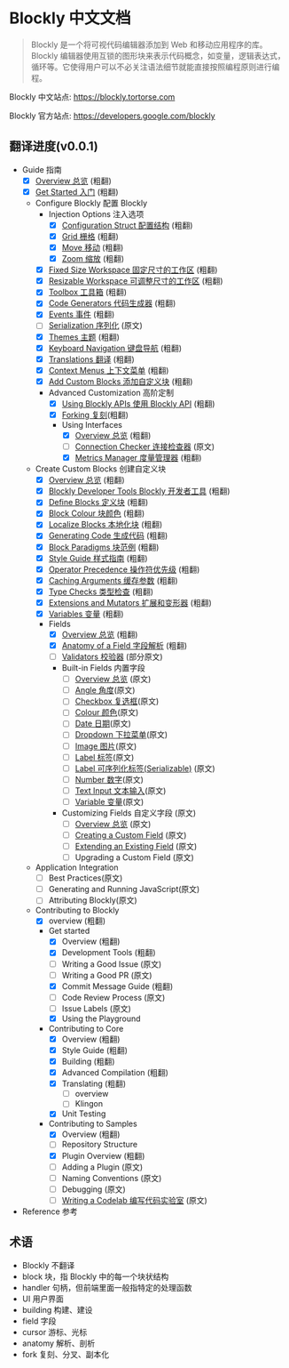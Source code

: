 # Blockly 中文文档

> Blockly 是一个将可视代码编辑器添加到 Web 和移动应用程序的库。 Blockly 编辑器使用互锁的图形块来表示代码概念，如变量，逻辑表达式，循环等。它使得用户可以不必关注语法细节就能直接按照编程原则进行编程。

Blockly 中文站点: <https://blockly.tortorse.com>

Blockly 官方站点: <https://developers.google.com/blockly>

## 翻译进度(v0.0.1)

- Guide 指南
  - [x] [Overview 总览](./docs/guides/overview.md) (粗翻)
  - [x] [Get Started 入门](./docs/guides/get-started.md) (粗翻)
  - Configure Blockly 配置 Blockly
    - Injection Options 注入选项
      - [x] [Configuration Struct 配置结构](./docs/guides/configure/configuration_struct.md) (粗翻)
      - [x] [Grid 栅格](./docs/guides/configure/grid.md) (粗翻)
      - [x] [Move 移动](./docs/guides/configure/move.md) (粗翻)
      - [x] [Zoom 缩放](./docs/guides/configure/zoom.md) (粗翻)
    - [x] [Fixed Size Workspace 固定尺寸的工作区](./docs/guides/configure/fixed-size) (粗翻)
    - [x] [Resizable Workspace 可调整尺寸的工作区](./docs/guides/configure/resizable.md) (粗翻)
    - [x] [Toolbox 工具箱](./docs/guides/configure/toolbox.md) (粗翻)
    - [x] [Code Generators 代码生成器](./docs/guides/configure/code-generators.md) (粗翻)
    - [x] [Events 事件](./docs/guides/configure/events.md) (粗翻)
    - [ ] [Serialization 序列化](./docs/guides/configure/serialization.md) (原文)
    - [x] [Themes 主题](./docs/guides/configure/themes.md) (粗翻)
    - [x] [Keyboard Navigation 键盘导航](./docs/guides/configure/keyboard-nav.md) (粗翻)
    - [x] [Translations 翻译](./docs/guides/configure/translations.md) (粗翻)
    - [x] [Context Menus 上下文菜单](./docs/guides/configure/context-menus.md) (粗翻)
    - [x] [Add Custom Blocks 添加自定义块](./docs/guides/configure/custom-blocks.md) (粗翻)
    - Advanced Customization 高阶定制
      - [x] [Using Blockly APIs 使用 Blockly API](./docs/guides/configure/advanced/using_blockly_apis.md) (粗翻)
      - [x] [Forking 复刻](./docs/guides/configure/advanced/forking_blockly.md)(粗翻)
      - Using Interfaces
        - [x] [Overview 总览](./docs/guides/configure/advanced/interfaces/overview.md) (粗翻)
        - [ ] [Connection Checker 连接检查器](./docs/guides/configure/advanced/interfaces/connection_checker.md) (原文)
        - [x] [Metrics Manager 度量管理器](./docs/guides/configure/advanced/interfaces/metrics_manager) (粗翻)
          <!-- - [x] Cloud Storage 云存储 (粗翻) -->
  - Create Custom Blocks 创建自定义块
    - [x] [Overview 总览](./docs/guides/create-custom-blocks/overview.md) (粗翻)
    - [x] [Blockly Developer Tools Blockly 开发者工具](./docs/guides/create-custom-blocks/blockly-developer-tools.md) (粗翻)
    - [x] [Define Blocks 定义块](./docs/guides/create-custom-blocks/blockly-developer-tools.md) (粗翻)
    - [x] [Block Colour 块颜色](./docs/guides/create-custom-blocks/block-colour.md) (粗翻)
    - [x] [Localize Blocks 本地化块](./docs/guides/create-custom-blocks/localize-blocks) (粗翻)
    - [x] [Generating Code 生成代码](./docs/guides/create-custom-blocks/generating-code.md) (粗翻)
    - [x] [Block Paradigms 块范例](./docs/guides/create-custom-blocks/block-paradigms.md) (粗翻)
    - [x] [Style Guide 样式指南](./docs/guides/create-custom-blocks/style-guide.md) (粗翻)
    - [x] [Operator Precedence 操作符优先级](./docs/guides/create-custom-blocks/operator-precedence.md) (粗翻)
    - [x] [Caching Arguments 缓存参数](./docs/guides/create-custom-blocks/caching-arguments.md) (粗翻)
    - [x] [Type Checks 类型检查](./docs/guides/create-custom-blocks/type-checks.md) (粗翻)
    - [x] [Extensions and Mutators 扩展和变形器](./docs/guides/create-custom-blocks/extensions.md) (粗翻)
    - [x] [Variables 变量](./docs/guides/create-custom-blocks/variables.md) (粗翻)
    - Fields
      - [x] [Overview 总览](./docs/guides/create-custom-blocks/fields/overview.md) (粗翻)
      - [x] [Anatomy of a Field 字段解析](./docs/guides/create-custom-blocks/fields/anatomy-of-a-field.md) (粗翻)
      - [ ] [Validators 校验器](./docs/guides/create-custom-blocks/fields/validators.md) (部分原文)
      - Built-in Fields 内置字段
        - [ ] [Overview 总览](./docs/guides/create-custom-blocks/fields/built-in-fields/overview.md) (原文)
        - [ ] [Angle 角度](./docs/guides/create-custom-blocks/fields/built-in-fields/angle.md)(原文)
        - [ ] [Checkbox 复选框](./docs/guides/create-custom-blocks/fields/built-in-fields/checkbox.md)(原文)
        - [ ] [Colour 颜色](./docs/guides/create-custom-blocks/fields/built-in-fields/colour.md)(原文)
        - [ ] [Date 日期](./docs/guides/create-custom-blocks/fields/built-in-fields/date.md)(原文)
        - [ ] [Dropdown 下拉菜单](./docs/guides/create-custom-blocks/fields/built-in-fields/dropdown.md)(原文)
        - [ ] [Image 图片](./docs/guides/create-custom-blocks/fields/built-in-fields/image.md)(原文)
        - [ ] [Label 标签](./docs/guides/create-custom-blocks/fields/built-in-fields/label.md)(原文)
        - [ ] [Label 可序列化标签(Serializable)](./docs/guides/create-custom-blocks/fields/built-in-fields/label-serializable.md) (原文)
        - [ ] [Number 数字](./docs/guides/create-custom-blocks/fields/built-in-fields/number.md)(原文)
        - [ ] [Text Input 文本输入](./docs/guides/create-custom-blocks/fields/built-in-fields/text-input.md)(原文)
        - [ ] [Variable 变量](./docs/guides/create-custom-blocks/fields/built-in-fields/variable.md)(原文)
      - Customizing Fields 自定义字段 (原文)
        - [ ] [Overview 总览](./docs/guides/create-custom-blocks/fields/customizing-fields/overview) (原文)
        - [ ] [Creating a Custom Field](./docs/guides/create-custom-blocks/fields/customizing-fields/creating) (原文)
        - [ ] [Extending an Existing Field](./docs/guides/create-custom-blocks/fields/customizing-fields/extending.md) (原文)
        - [ ] Upgrading a Custom Field (原文)
  - Application Integration
    - [ ] Best Practices(原文)
    - [ ] Generating and Running JavaScript(原文)
    - [ ] Attributing Blockly(原文)
  - Contributing to Blockly
    - [x] overview (粗翻)
    - Get started
      - [x] Overview (粗翻)
      - [x] Development Tools (粗翻)
      - [ ] Writing a Good Issue (原文)
      - [ ] Writing a Good PR (原文)
      - [x] Commit Message Guide (粗翻)
      - [ ] Code Review Process (原文)
      - [ ] Issue Labels (原文)
      - [x] Using the Playground
    - Contributing to Core
      - [x] Overview (粗翻)
      - [x] Style Guide (粗翻)
      - [x] Building (粗翻)
      - [x] Advanced Compilation (粗翻)
      - [x] Translating (粗翻)
        - [ ] overview
        - [ ] Klingon
      - [x] Unit Testing
    - Contributing to Samples
      - [x] Overview (粗翻)
      - [ ] Repository Structure
        <!-- - [x] Blockly-samples Repository Structure (粗翻) -->
      - [x] Plugin Overview (粗翻)
      - [ ] Adding a Plugin (原文)
      - [ ] Naming Conventions (原文)
      - [ ] Debugging (原文)
      - [ ] [Writing a Codelab 编写代码实验室](./docs/guides/contribute/samples/write_a_codelab) (原文)
- Reference 参考

## 术语

- Blockly 不翻译
- block 块，指 Blockly 中的每一个块状结构
- handler 句柄，但前端里面一般指特定的处理函数
- UI 用户界面
- building 构建、建设
- field 字段
- cursor 游标、光标
- anatomy 解析、剖析
- fork 复刻、分叉、副本化
